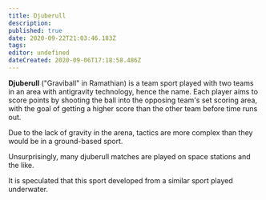 ```yaml
---
title: Djuberull
description: 
published: true
date: 2020-09-22T21:03:46.183Z
tags: 
editor: undefined
dateCreated: 2020-09-06T17:18:58.486Z
---
```


**Djuberull** ("Graviball" in Ramathian) is a team sport played with two teams in an area with antigravity technology, hence the name. Each player aims to score points by shooting the ball into the opposing team's set scoring area, with the goal of getting a higher score than the other team before time runs out.

Due to the lack of gravity in the arena, tactics are more complex than they would be in a ground-based sport.

Unsurprisingly, many djuberull matches are played on space stations and the like.

It is speculated that this sport developed from a similar sport played underwater.